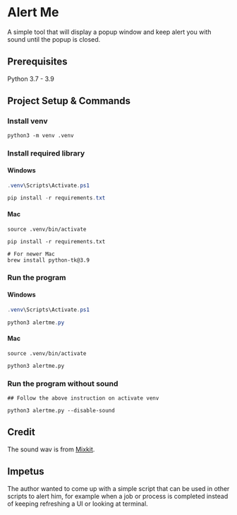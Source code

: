 # Alert Me

A simple tool that will display a popup window and keep alert you with sound until the popup is closed.  

## Prerequisites

Python 3.7 - 3.9

## Project Setup & Commands

### Install venv

```shell
python3 -m venv .venv
```

### Install required library

#### Windows

```powershell
.venv\Scripts\Activate.ps1

pip install -r requirements.txt
```

#### Mac

```shell
source .venv/bin/activate

pip install -r requirements.txt

# For newer Mac
brew install python-tk@3.9
```

### Run the program

#### Windows

```powershell
.venv\Scripts\Activate.ps1

python3 alertme.py
```

#### Mac

```shell
source .venv/bin/activate

python3 alertme.py
```

### Run the program without sound

```shell
## Follow the above instruction on activate venv

python3 alertme.py --disable-sound
```

## Credit

The sound wav is from [Mixkit](https://mixkit.co).

## Impetus

The author wanted to come up with a simple script that can be used in other scripts to alert him, for example when a job or process is completed instead of keeping refreshing a UI or looking at terminal.
